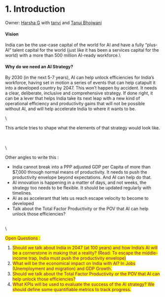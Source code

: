 # 1. Introduction

Owner: [Harsha G](http://127.0.0.1:5000/u/7qS0VNYCI0U3dcXLSnBVNnlOxWk2 "mention") with [tanvi](http://127.0.0.1:5000/u/a99pd74STPTYVcNUZfCDoHZFs4W2 "mention") and [Tanuj Bhojwani](http://127.0.0.1:5000/u/uKJC3owijyPNWIVsyNy2hAJuPN02 "mention")

#### Vision

India can be the use-case capital of the world for AI and have a fully “plus-AI” talent capital for the world (just like it has been a services capital for the world) with a more than 500 million AI-ready workforce.\


#### Why do we need an AI Strategy?

By 2030 (in the next 5-7 years), AI can help unlock efficiencies for India’s workforce, having set in motion a series of events that can help catapult it into a developed country by 2047. This won’t happen by accident. It needs a clear, deliberate, inclusive and comprehensive strategy. If done right, it can be a lever that helps India take its next leap with a new kind of operational efficiency and productivity gains that will not be possible without AI, and will help accelerate India to where it wants to be.&#x20;

\


This article tries to shape what the elements of that strategy would look like.

\
\
\


Other angles to write this :&#x20;

* India cannot break into a PPP adjusted GDP per Capita of more than $7,000 through normal means of productivity. It needs to push the productivity envelope beyond expectations. And AI can help do that.&#x20;
* AI innovation is happening in a matter of days, and not weeks, the strategy too needs to be flexible. It should be updated regularly with timelines.&#x20;
* AI as as accelerant that lets us reach escape velocity to become to developed
* Talk about the Total Factor Productivity or the POV that AI can help unlock those efficiencies?&#x20;

\
\


<mark style="color:purple;">Open Questions :</mark>&#x20;

1. <mark style="color:purple;">Should we talk about India in 2047 (at 100 years) and how India’s AI will be a cornerstone in making that a reality? (Read: To escape the middle-income trap, India must push the productivity envelope)</mark>&#x20;
2. <mark style="color:purple;">What will be the economical impact on India with AI? In Jobs (Unemployment and migration) and GDP Growth.</mark>&#x20;
3. <mark style="color:purple;">Should we talk about the Total Factor Productivity or the POV that AI can help unlock those efficiencies?</mark>&#x20;
4. <mark style="color:purple;">What KPIs will be used to evaluate the success of the AI strategy? We should define some quantifiable metrics to track progress.</mark>&#x20;
